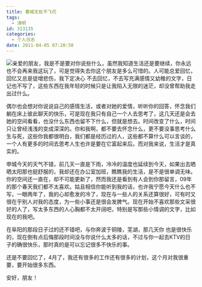 ```yaml
---
title: 春城无处不飞花
tags:
  - 清明
id: 313135
categories:
  - 个人日志
date: 2011-04-05 07:20:58
---
```


![](http://img.ivsky.com/Photo/UploadFiles/2008-10-6/2008100609322470936.jpg)亲爱的朋友，我是不是要对你说些什么，虽然我知道生活还是要继续，你永远也不会再来我这玩了，可是觉得失去你这个朋友是多么可惜的。人可能总爱回忆，回忆又总是徒增悲伤，我下定决心 不去回忆，不去写充满感情又幼稚的文字，日记也不写了，这些东西在我年轻的时候只是让我陷入无限的迷茫，却没曾帮助我走出过什么。

偶尔也会想对你说说自己的感情生活，或者对她的爱情，听听你的回答，怀念我们躺在床上彼此聊天的快乐，可是现在我只有自己一个人去思考了，这几天还是会去她的空间看看，也没什么东西也留不下什么，但就是想去。时间改变了什么，时间只让曾经浅浅的变成深深的。你和我啊，都不要去怀念什么，更不要没事思考什么生与死，这些你我都很明白，我们都是经历过的人，这些都不算什么可以言谈的，一个人有更多的时间去思考人生也许是要在它富起来后。而对我来说，生活才是真实的。

申城今天的天气不错，前几天一直是下雨，冷冷的温度也延续到今天，如果出去晒晒太阳那也挺舒服的，我却还在办公室加班，瞧瞧我的生活，是不是很单调无味。你的空间还一直在，却不可能更新了，然而我还是看到有人会到你那留言，09年的那个春天我们都不太喜欢。姑且相信你能听到我的话，也许我宁愿今天什么也不写，一眼两年了，我的心却愈发的冷了，现在与一些人的关系还算很好，可有时又很在乎别人对我的态度，为一些小事还是很会发脾气。现在开始不喜欢那些文采很好的人了，写太多东西的人心胸都不太开阔吧，特别是写那些小情调的文字，比如现在的我吧。

在阜阳的那段日子过的还不错吧，与你奔波于铜陵，芜湖，那几天你 也是很快乐的，现在倒有点后悔那段时间没与你说什么太多的话，不过与你一起去KTV的日子的确很快乐，那时真的是可以忘记很多不快乐的事。

还是不要回忆了，4月了，我还有很多的工作还有很多的计划，这个月对我很重要，要开始很多东西。

安好，朋友！